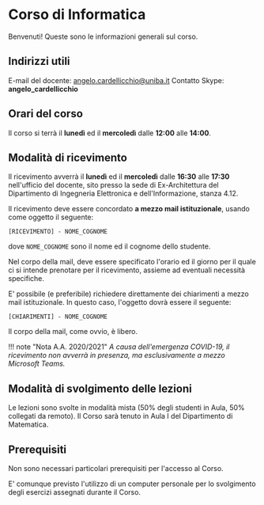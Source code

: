 # Corso di Informatica

Benvenuti! Queste sono le informazioni generali sul corso.

## Indirizzi utili

E-mail del docente: [angelo.cardellicchio@uniba.it](mailto:angelo.cardellicchio@uniba.it)
Contatto Skype: **angelo_cardellicchio**

## Orari del corso

Il corso si terrà il **lunedì** ed il **mercoledì** dalle **12:00** alle **14:00**.

## Modalità di ricevimento

Il ricevimento avverrà il **lunedì** ed il **mercoledì** dalle **16:30** alle **17:30** nell'ufficio del docente, sito presso la sede di Ex-Architettura del Dipartimento di Ingegneria Elettronica e dell'Informazione, stanza 4.12.

Il ricevimento deve essere concordato **a mezzo mail istituzionale**, usando come oggetto il seguente:

```
[RICEVIMENTO] - NOME_COGNOME
```

dove `NOME_COGNOME` sono il nome ed il cognome dello studente.

Nel corpo della mail, deve essere specificato l'orario ed il giorno per il quale ci si intende prenotare per il ricevimento, assieme ad eventuali necessità specifiche.

E' possibile (e preferibile) richiedere direttamente dei chiarimenti a mezzo mail istituzionale. In questo caso, l'oggetto dovrà essere il seguente:

```
[CHIARIMENTI] - NOME_COGNOME
```

Il corpo della mail, come ovvio, è libero.

!!! note "Nota A.A. 2020/2021"
	_A causa dell'emergenza COVID-19, il ricevimento non avverrà in presenza, ma esclusivamente a mezzo Microsoft Teams._

## Modalità di svolgimento delle lezioni

Le lezioni sono svolte in modalità mista (50% degli studenti in Aula, 50% collegati da remoto). Il Corso sarà tenuto in Aula I del Dipartimento di Matematica.

## Prerequisiti

Non sono necessari particolari prerequisiti per l'accesso al Corso.

E' comunque previsto l'utilizzo di un computer personale per lo svolgimento degli esercizi assegnati durante il Corso.
